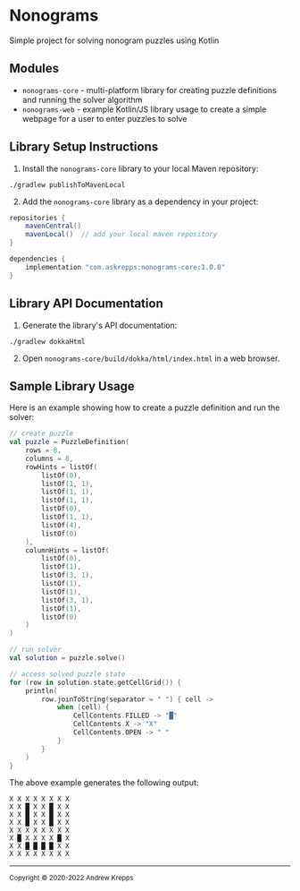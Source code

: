 # Nonograms
Simple project for solving nonogram puzzles using Kotlin

## Modules

- `nonograms-core` - multi-platform library for creating puzzle definitions and running the solver algorithm
- `nonograms-web` - example Kotlin/JS library usage to create a simple webpage for a user to enter puzzles to solve

## Library Setup Instructions

1. Install the `nonograms-core` library to your local Maven repository:

```
./gradlew publishToMavenLocal
```

2. Add the `nonograms-core` library as a dependency in your project:

```groovy
repositories {
    mavenCentral()
    mavenLocal()  // add your local maven repository
}

dependencies {
    implementation "com.askrepps:nonograms-core:1.0.0"
}
```

## Library API Documentation

1. Generate the library's API documentation:

```
./gradlew dokkaHtml
```

2. Open `nonograms-core/build/dokka/html/index.html` in a web browser.

## Sample Library Usage

Here is an example showing how to create a puzzle definition and run the solver:

```kotlin
// create puzzle
val puzzle = PuzzleDefinition(
    rows = 8,
    columns = 8,
    rowHints = listOf(
        listOf(0),
        listOf(1, 1),
        listOf(1, 1),
        listOf(1, 1),
        listOf(0),
        listOf(1, 1),
        listOf(4),
        listOf(0)
    ),
    columnHints = listOf(
        listOf(0),
        listOf(1),
        listOf(3, 1),
        listOf(1),
        listOf(1),
        listOf(3, 1),
        listOf(1),
        listOf(0)
    )
)

// run solver
val solution = puzzle.solve()

// access solved puzzle state
for (row in solution.state.getCellGrid()) {
    println(
        row.joinToString(separator = " ") { cell ->
            when (cell) {
                CellContents.FILLED -> "█"
                CellContents.X -> "X"
                CellContents.OPEN -> " "
            }
        }
    )
}
```

The above example generates the following output:
```
X X X X X X X X
X X █ X X █ X X
X X █ X X █ X X
X X █ X X █ X X
X X X X X X X X
X █ X X X X █ X
X X █ █ █ █ X X
X X X X X X X X
```

<hr>
<sub>Copyright © 2020-2022 Andrew Krepps</sub>
